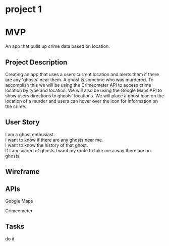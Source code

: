  # project 1
 
<h1>MVP</h1>
<p>
 An app that pulls up crime data based on location.
 </p>
 <h2>Project Description</h2>
 <p>Creating an app that uses a users current location and alerts them if there are any 'ghosts' near them. A ghost is someone who was murdered. To accomplish this we will be using the Crimeometer API to access crime location by type and location. We will also be using the Google Maps API to show users directions to ghosts' locations. We will place a ghost icon on the location of a murder and users can hover over the icon for information on the crime.</p>
 
 <h2>User Story</h2>
 <p>I am a ghost enthusiast. <br>I want to know if there are any ghosts near me. <br>I want to know the history of that ghost. <br>If I am scared of ghosts I want my route to take me a way there are no ghosts. <br>
 
 <h2>Wireframe</h2>
 
 <h2>APIs</h2>
 <p>Google Maps</p>
 <p>Crimeometer</p>
 
 <h2>Tasks</h2>
 <p>do it</p>
 
